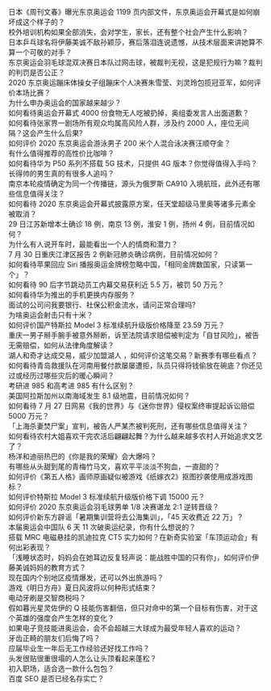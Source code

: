 日本《周刊文春》曝光东京奥运会 1199 页内部文件，东京奥运会开幕式是如何崩坏成这个样子的？  
校外培训机构如果全部消失，会对学生，家长，还有整个社会产生什么影响？  
日本乒乓球名将伊藤美诚不敌孙颖莎，赛后落泪连说遗憾，从技术层面来讲她算不算一个可敬的对手？  
东京奥运会羽毛球混双决赛日本队过网击球，被裁判无视，这是犯规行为嘛？裁判的判罚是否公正？  
2020 东京奥运蹦床体操女子组蹦床个人决赛朱雪莹、刘灵玲包揽冠亚军，如何评价本场比赛？  
为什么申办奥运会的国家越来越少？  
如何看待奥运会开幕式 4000 份食物无人吃被扔掉，奥组委发言人出面道歉？  
如何看待张家界一剧场所有观众均属高风险人群，涉及约 2000 人，座位无间隔？这会产生什么后果?  
如何评价 2020 东京奥运会游泳男子 200 米个人混合泳决赛汪顺夺金？  
有什么值得推荐的高性价比咖啡？  
如何看待华为 P50 系列不搭载 5G 技术，只提供 4G 版本？你觉得值得入手吗？  
长得帅的男生真的有很多人追吗？  
南京本轮疫情确定为同一个传播链，源头为俄罗斯 CA910 入境航班，此外还有哪些信息值得关注？  
如何看待 2020 东京奥运会开幕式披露原方案，任天堂超级马里奥等诸多元素全被取消？  
29 日江苏新增本土确诊 18 例，南京 13 例，淮安 1 例，扬州 4 例，目前情况如何？  
为什么有人说开车时，最能看出一个人的情商和潜力？  
7 月 30 日重庆江津区报告 2 例新冠肺炎确诊病例，目前情况如何？  
如何看待苹果回应 Siri 播报奥运金牌榜忽略中国，「相同金牌数国家，只读第一个」？  
如何看待 90 后字节跳动员工内幕交易获利近 5.5 万，被罚 50 万元？  
如何看待华为推出的手机更换内存服务？  
面试的公司问我要银行、社保公积金流水，请问正常合理吗?  
为啥奥运会射击只有十米？  
如何评价国产特斯拉 Model 3 标准续航升级版价格降至 23.59 万元？  
重庆一男子掰手腕手被意外掰断，诉至法院请求赔偿被判定为「自甘风险」，被告无需赔偿，如何从法律角度解读？  
湖人和奇才达成交易，威少加盟湖人 ，如何评价这笔交易？新赛季有哪些看点？  
如何看待青岛救援队在河南用餐付款屡屡遭拒，队员只得将钱偷放在碗底？你还见过或经历过哪些灾后的暖心瞬间？  
考研进 985 和高考进 985 有什么区别？  
美国阿拉斯加州以南海域发生 8.1 级地震，目前情况如何？  
如何看待 7 月 27 日网易《我的世界》与《迷你世界》侵权案终审提起诉讼赔偿 5000 万元？  
「上海杀妻焚尸案」宣判，被告人严某杰被判死刑，还有哪些信息值得关注？  
如何看待农村大姐喜欢干完农活后翩翩起舞？为什么越来越多农村人开始追求文艺了？  
杨洋和迪丽热巴的《你是我的荣耀》会大爆吗？  
有哪些从头甜到尾的青梅竹马文，喜欢平平淡淡不狗血，一直甜的？  
如何评价《第五人格》画师原画疑似被游戏《纸嫁衣2》抠图抄袭使用成游戏图标？  
如何评价特斯拉 Model 3 标准续航升级版价格下调 15000 元？  
如何评价 2020 东京奥运会羽毛球男单 1/8 决赛谌龙 2:1 逆转晋级？  
如何评价新东方辟谣「暑期集训营将去公海集训」，「45 天收费近 22 万」？  
本届奥运会中国队 6 天 11 次破奥运纪录，你有什么想说的？  
搭载 MRC 电磁悬挂的凯迪拉克 CT5 实力如何？在新奇实验室「车顶运动会」有何出彩表现？  
「浅睡状态时，妈妈会在她耳边反复轻声说：能战胜中国的只有你」，如何评价伊藤美诚妈妈的教育方式？  
现在国内个别地区疫情爆发，还可以外出旅游吗？  
游戏《明日方舟》夏日风波将以何种形式结束？  
电动牙刷是交智商税吗？  
假如暮光星灵佐伊的 Q 技能伤害翻倍，但只对命中的第一个目标有伤害，对于这个英雄的强度会产生怎样的变化？  
如果电子竞技能进奥运会，会不会超越三大球成为最受年轻人喜欢的运动？  
牙齿正畸的朋友们后悔了吗？  
应届毕业生一年后无工作经验还好找工作吗？  
头发很贴很重很塌的人怎么让头顶看起来蓬松？  
初入职场，适合选一款什么包包？  
百度 SEO 是否已经名存实亡？  
